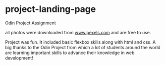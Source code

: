 # project-landing-page
Odin Project Assignment

all photos were downloaded from www.pexels.com and are free to use.

Project was fun. It included basic flexbox skills along with html and css.
A big thanks to the Odin Project from which a lot of students around the world
are learning important skills to advance their knowledge in web development!